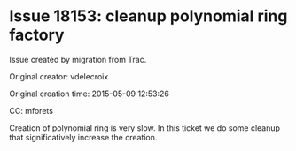 # Issue 18153: cleanup polynomial ring factory

Issue created by migration from Trac.

Original creator: vdelecroix

Original creation time: 2015-05-09 12:53:26

CC:  mforets

Creation of polynomial ring is very slow. In this ticket we do some cleanup that significatively increase the creation.
